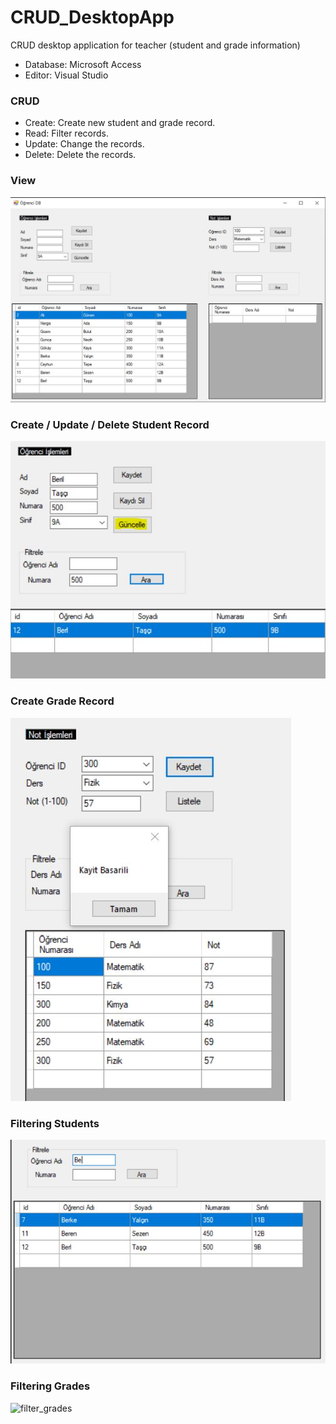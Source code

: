 # CRUD_DesktopApp

CRUD desktop application for teacher (student and grade information)

- Database: Microsoft Access
- Editor: Visual Studio 

### CRUD
  
  - Create: Create new student and grade record.
  - Read: Filter records.
  - Update: Change the records.
  - Delete: Delete the records.

### View
![view app](img/db.JPG)

### Create / Update / Delete Student Record
![studentprocess](img/db_update.JPG)

### Create Grade Record
![graderecord](img/db_grade.JPG)

### Filtering Students
![filter_students](img/db_filter.JPG)

### Filtering Grades
![filter_grades](img/lecture_filter.JPG)

